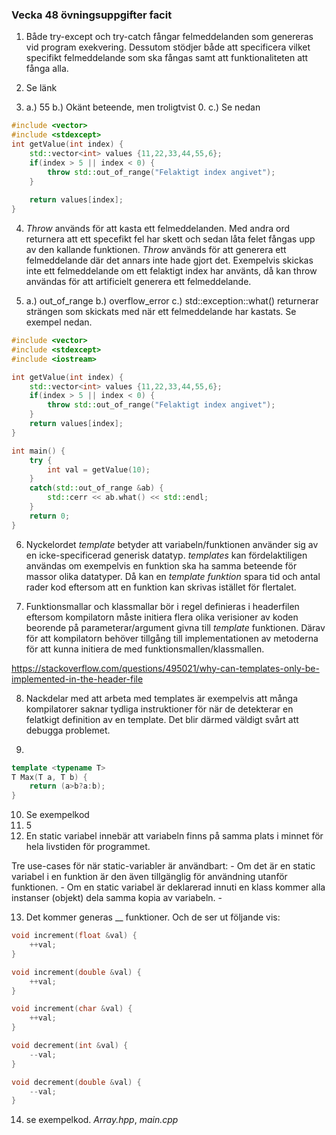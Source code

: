 ### Vecka 48 övningsuppgifter facit

1. Både try-except och try-catch fångar felmeddelanden som genereras vid program exekvering. Dessutom stödjer både att specificera vilket specifikt felmeddelande som ska fångas samt att funktionaliteten att fånga alla. 

2. Se länk

3. a.) 55 b.) Okänt beteende, men troligtvist 0. c.) Se nedan
```c++
#include <vector>
#include <stdexcept>
int getValue(int index) {
    std::vector<int> values {11,22,33,44,55,6};
    if(index > 5 || index < 0) {
        throw std::out_of_range("Felaktigt index angivet");
    }
    
    return values[index];
}
```
4. *Throw* används för att kasta ett felmeddelanden. Med andra ord returnera att ett specefikt fel har skett och sedan låta felet fångas upp av den kallande funktionen. *Throw* används för att generera ett felmeddelande där det annars inte hade gjort det. Exempelvis skickas inte ett felmeddelande om ett felaktigt index har använts, då kan throw användas för att artificielt generera ett felmeddelande. 

5. a.) out_of_range b.) overflow_error c.) std::exception::what() returnerar strängen som skickats med när ett felmeddelande har kastats. Se exempel nedan. 
```c++
#include <vector>
#include <stdexcept>
#include <iostream>

int getValue(int index) {
    std::vector<int> values {11,22,33,44,55,6};
    if(index > 5 || index < 0) {
        throw std::out_of_range("Felaktigt index angivet");
    }
    return values[index];
}

int main() {
    try {
        int val = getValue(10);
    }
    catch(std::out_of_range &ab) {
        std::cerr << ab.what() << std::endl;
    }
    return 0;
}
```

6. Nyckelordet *template* betyder att variabeln/funktionen använder sig av en icke-specificerad generisk datatyp. *templates* kan fördelaktiligen användas om exempelvis en funktion ska ha samma beteende för massor olika datatyper. Då kan en *template funktion* spara tid och antal rader kod eftersom att en funktion kan skrivas istället för flertalet. 

7. Funktionsmallar och klassmallar bör i regel definieras i headerfilen eftersom kompilatorn måste initiera flera olika verisioner av koden beorende på parameterar/argument givna till *template* funktionen. Därav för att kompilatorn behöver tillgång till implementationen av metoderna för att kunna initiera de med funktionsmallen/klassmallen. 

https://stackoverflow.com/questions/495021/why-can-templates-only-be-implemented-in-the-header-file 

8. Nackdelar med att arbeta med templates är exempelvis att många kompilatorer saknar tydliga instruktioner för när de detekterar en felatkigt definition av en template. Det blir därmed väldigt svårt att debugga problemet. 

9. 
```c++
template <typename T>
T Max(T a, T b) {
    return (a>b?a:b);
}
```
10. Se exempelkod
11. 5
12. En static variabel innebär att variabeln finns på samma plats i minnet för hela livstiden för programmet. 

Tre use-cases för när static-variabler är användbart:
    - Om det är en static variabel i en funktion är den även tillgänglig för användning utanför funktionen. 
    -  Om en static variabel är deklarerad innuti en klass kommer alla instanser (objekt) dela samma kopia av variabeln. 
    - 

13. Det kommer generas __ funktioner. Och de ser ut följande vis:

```c++
void increment(float &val) {
    ++val;
}

void increment(double &val) {
    ++val;
}

void increment(char &val) {
    ++val;
}

void decrement(int &val) {
    --val;
}

void decrement(double &val) {
    --val;
}

```

14. se exempelkod. *Array.hpp*, *main.cpp*